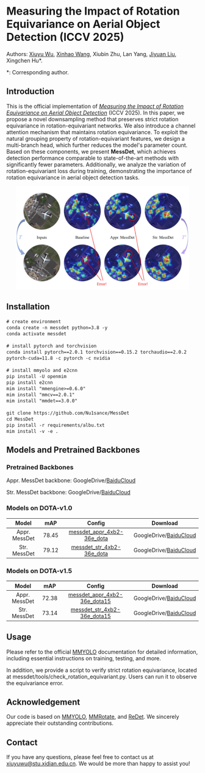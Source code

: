 # Measuring the Impact of Rotation Equivariance on Aerial Object Detection (ICCV 2025)

Authors: [Xiuyu Wu](https://github.com/Nu1sance), [Xinhao Wang](https://github.com/wxh0121), Xiubin Zhu, Lan Yang, [Jiyuan Liu](https://liujiyuan13.github.io/), Xingchen Hu*.

*: Corresponding author.

## Introduction

This is the official implementation of *[Measuring the Impact of Rotation Equivariance on Aerial Object Detection](https://arxiv.org/abs/2507.09896)* (ICCV 2025). In this paper, we propose a novel downsampling method that preserves strict rotation equivariance in rotation-equivariant networks. We also introduce a channel attention mechanism that maintains rotation equivariance. To exploit the natural grouping property of rotation-equivariant features, we design a multi-branch head, which further reduces the model's parameter count. Based on these components, we present **MessDet**, which achieves detection performance comparable to state-of-the-art methods with significantly fewer parameters. Additionally, we analyze the variation of rotation-equivariant loss during training, demonstrating the importance of rotation equivariance in aerial object detection tasks.

<div align="center">
  <img src="./figs/fig1.jpg" width="90%"/>
</div>

## Installation

```shell
# create environment
conda create -n messdet python=3.8 -y
conda activate messdet

# install pytorch and torchvision
conda install pytorch==2.0.1 torchvision==0.15.2 torchaudio==2.0.2 pytorch-cuda=11.8 -c pytorch -c nvidia

# install mmyolo and e2cnn
pip install -U openmim
pip install e2cnn
mim install "mmengine>=0.6.0"
mim install "mmcv==2.0.1"
mim install "mmdet==3.0.0"

git clone https://github.com/Nu1sance/MessDet
cd MessDet
pip install -r requirements/albu.txt
mim install -v -e .
```

## Models and Pretrained Backbones
### Pretrained Backbones

Appr. MessDet backbone: GoogleDrive/[BaiduCloud](https://pan.baidu.com/s/162NgoL3VtPpCz9GQGjJA4A?pwd=72dj)

Str. MessDet backbone: GoogleDrive/[BaiduCloud](https://pan.baidu.com/s/1wiGYDRlHJe6DGdm8ZupFJw?pwd=ftdh)

### Models on DOTA-v1.0

|     Model     |  mAP  |                            Config                            |                           Download                           |
| :-----------: | :---: | :----------------------------------------------------------: | :----------------------------------------------------------: |
| Appr. MessDet | 78.45 | [messdet_appr_4xb2-36e_dota](https://github.com/Nu1sance/MessDet/blob/main/configs/messdet/messdet_appr_4xb2-36e_dota.py) | GoogleDrive/[BaiduCloud](https://pan.baidu.com/s/1lRBxl3-8ETvnxpqKgbvmOw?pwd=awn7) |
| Str. MessDet  | 79.12 | [messdet_str_4xb2-36e_dota](https://github.com/Nu1sance/MessDet/blob/main/configs/messdet/messdet_str_4xb2-36e_dota.py) | GoogleDrive/[BaiduCloud](https://pan.baidu.com/s/1unU0fhGh99BtJw5rvA-tpg?pwd=6zn7) |

### Models on DOTA-v1.5

|     Model     |  mAP  |                            Config                            |                           Download                           |
| :-----------: | :---: | :----------------------------------------------------------: | :----------------------------------------------------------: |
| Appr. MessDet | 72.38 | [messdet_appr_4xb2-36e_dota15](https://github.com/Nu1sance/MessDet/blob/main/configs/messdet/messdet_appr_4xb2-36e_dota15.py) | GoogleDrive/[BaiduCloud](https://pan.baidu.com/s/1L8b0rc-nMucoTi5GdgmUYA?pwd=b6ie) |
| Str. MessDet  | 73.14 | [messdet_str_4xb2-36e_dota15](https://github.com/Nu1sance/MessDet/blob/main/configs/messdet/messdet_str_4xb2-36e_dota15.py) | GoogleDrive/[BaiduCloud](https://pan.baidu.com/s/1TaU46Ga8O5YRQZiyL8tMPA?pwd=ih46) |



## Usage
Please refer to the official [MMYOLO](https://mmyolo.readthedocs.io/en/latest/) documentation for detailed information, including essential instructions on training, testing, and more.

In addition, we provide a script to verify strict rotation equivariance, located at messdet/tools/check_rotation_equivariant.py. Users can run it to observe the equivariance error.

## Acknowledgement

Our code is based on [MMYOLO](https://github.com/open-mmlab/mmyolo), [MMRotate](https://github.com/open-mmlab/mmrotate), and [ReDet](https://github.com/csuhan/ReDet). We sincerely appreciate their outstanding contributions.

## Contact
If you have any questions, please feel free to contact us at [xiuyuwu@stu.xidian.edu.cn](mailto:xiuyuwu@stu.xidian.edu.cn). We would be more than happy to assist you!

